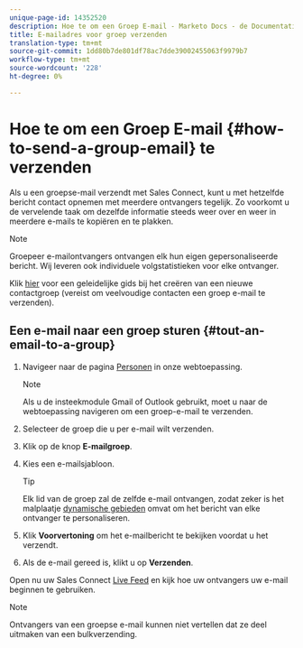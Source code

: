 ```yaml
---
unique-page-id: 14352520
description: Hoe te om een Groep E-mail - Marketo Docs - de Documentatie van het Product te verzenden
title: E-mailadres voor groep verzenden
translation-type: tm+mt
source-git-commit: 1dd80b7de801df78ac7dde39002455063f9979b7
workflow-type: tm+mt
source-wordcount: '228'
ht-degree: 0%

---
```



# Hoe te om een Groep E-mail {#how-to-send-a-group-email} te verzenden

Als u een groepse-mail verzendt met Sales Connect, kunt u met hetzelfde bericht contact opnemen met meerdere ontvangers tegelijk. Zo voorkomt u de vervelende taak om dezelfde informatie steeds weer over en weer in meerdere e-mails te kopiëren en te plakken.

>[!NOTE]
>
>Groepeer e-mailontvangers ontvangen elk hun eigen gepersonaliseerde bericht. Wij leveren ook individuele volgstatistieken voor elke ontvanger.

Klik [hier](/help/marketo/product-docs/marketo-sales-connect/people/managing-contacts/how-to-create-a-contact-group.md) voor een geleidelijke gids bij het creëren van een nieuwe contactgroep (vereist om veelvoudige contacten een groep e-mail te verzenden).

## Een e-mail naar een groep sturen {#tout-an-email-to-a-group}

1. Navigeer naar de pagina [Personen](https://toutapp.com/login) in onze webtoepassing.

   >[!NOTE]
   >
   >Als u de insteekmodule Gmail of Outlook gebruikt, moet u naar de webtoepassing navigeren om een groep-e-mail te verzenden.

1. Selecteer de groep die u per e-mail wilt verzenden.

1. Klik op de knop **E-mailgroep**.

1. Kies een e-mailsjabloon.

   >[!TIP]
   >
   >Elk lid van de groep zal de zelfde e-mail ontvangen, zodat zeker is het malplaatje [dynamische gebieden](/help/marketo/product-docs/marketo-sales-connect/templates/dynamic-fields/create-custom-dynamic-fields.md) omvat om het bericht van elke ontvanger te personaliseren.

1. Klik **Voorvertoning** om het e-mailbericht te bekijken voordat u het verzendt.
1. Als de e-mail gereed is, klikt u op **Verzenden**.

Open nu uw Sales Connect [Live Feed](https://toutapp.com/login) en kijk hoe uw ontvangers uw e-mail beginnen te gebruiken.

>[!NOTE]
>
>Ontvangers van een groepse e-mail kunnen niet vertellen dat ze deel uitmaken van een bulkverzending.

